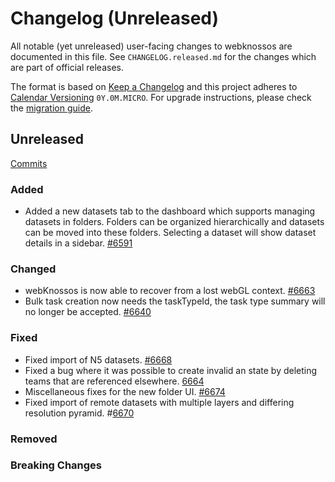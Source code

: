 # Changelog (Unreleased)

All notable (yet unreleased) user-facing changes to webknossos are documented in this file.
See `CHANGELOG.released.md` for the changes which are part of official releases.

The format is based on [Keep a Changelog](http://keepachangelog.com/en/1.0.0/)
and this project adheres to [Calendar Versioning](http://calver.org/) `0Y.0M.MICRO`.
For upgrade instructions, please check the [migration guide](MIGRATIONS.released.md).

## Unreleased
[Commits](https://github.com/scalableminds/webknossos/compare/22.12.0...HEAD)

### Added
- Added a new datasets tab to the dashboard which supports managing datasets in folders. Folders can be organized hierarchically and datasets can be moved into these folders. Selecting a dataset will show dataset details in a sidebar. [#6591](https://github.com/scalableminds/webknossos/pull/6591)

### Changed
- webKnossos is now able to recover from a lost webGL context. [#6663](https://github.com/scalableminds/webknossos/pull/6663)
- Bulk task creation now needs the taskTypeId, the task type summary will no longer be accepted. [#6640](https://github.com/scalableminds/webknossos/pull/6640)

### Fixed
- Fixed import of N5 datasets. [#6668](https://github.com/scalableminds/webknossos/pull/6668)
- Fixed a bug where it was possible to create invalid an state by deleting teams that are referenced elsewhere. [6664](https://github.com/scalableminds/webknossos/pull/6664)
- Miscellaneous fixes for the new folder UI. [#6674](https://github.com/scalableminds/webknossos/pull/6674)
- Fixed import of remote datasets with multiple layers and differing resolution pyramid. #[6670](https://github.com/scalableminds/webknossos/pull/6670)

### Removed

### Breaking Changes
